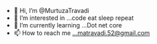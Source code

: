 - 👋 Hi, I’m @MurtuzaTravadi
- 👀 I’m interested in ...code eat sleep repeat
- 🌱 I’m currently learning ...Dot net core
- 📫 How to reach me ...matravadi.52@gmail.com

<!---
MurtuzaTravadi/MurtuzaTravadi is a ✨ special ✨ repository because its `README.md` (this file) appears on your GitHub profile.
You can click the Preview link to take a look at your changes.
--->
